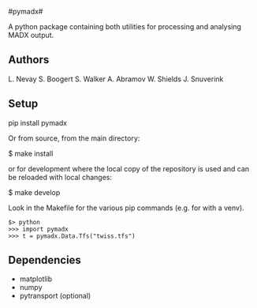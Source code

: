 #pymadx#

A python package containing both utilities for processing and analysing MADX output.

## Authors ##

L. Nevay
S. Boogert
S. Walker
A. Abramov
W. Shields
J. Snuverink

## Setup ##

pip install pymadx

Or from source, from the main directory:

$ make install

or for development where the local copy of the repository is used
and can be reloaded with local changes:

$ make develop

Look in the Makefile for the various pip commands (e.g. for with a venv).


```
$> python
>>> import pymadx
>>> t = pymadx.Data.Tfs("twiss.tfs")
```

## Dependencies ##

 * matplotlib
 * numpy
 * pytransport (optional)

